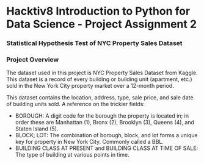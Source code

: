 # Hacktiv8 Introduction to Python for Data Science - Project Assignment 2
### Statistical Hypothesis Test of NYC Property Sales Dataset
### Project Overview
The dataset used in this project is NYC Property Sales Dataset from Kaggle. This dataset is a record of every building or building unit (apartment, etc.) sold in the New York City property market over a 12-month period.

This dataset contains the location, address, type, sale price, and sale date of building units sold. A reference on the trickier fields:

- BOROUGH: A digit code for the borough the property is located in; in order these are Manhattan (1), Bronx (2), Brooklyn (3), Queens (4), and Staten Island (5).
- BLOCK; LOT: The combination of borough, block, and lot forms a unique key for property in New York City. Commonly called a BBL.
- BUILDING CLASS AT PRESENT and BUILDING CLASS AT TIME OF SALE: The type of building at various points in time.
